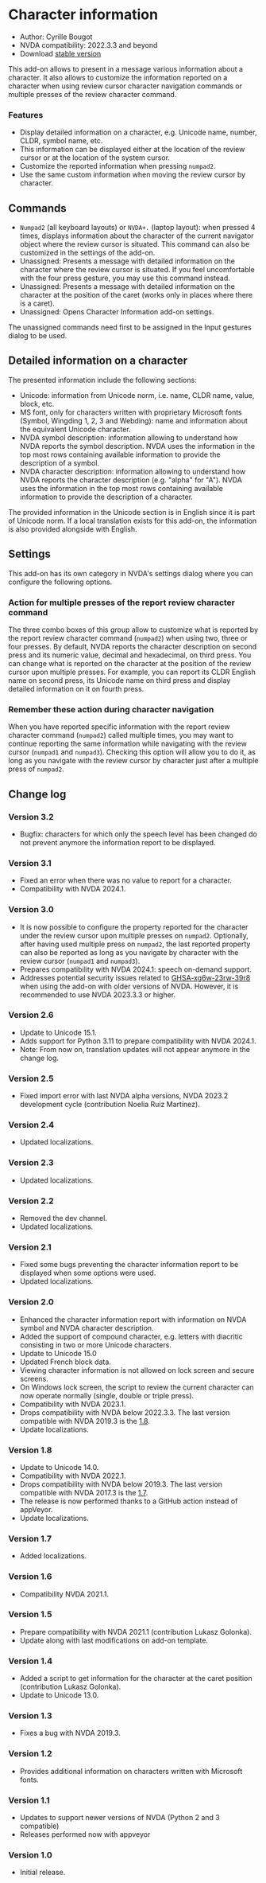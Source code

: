 # Character information

* Author: Cyrille Bougot
* NVDA compatibility: 2022.3.3 and beyond
* Download [stable version][1]

This add-on allows to present in a message various information about a character.
It also allows to customize the information reported on a character when using review cursor character navigation commands or multiple presses of the review character command.

### Features

* Display detailed information on a character, e.g. Unicode name, number, CLDR, symbol name, etc.
* This information can be displayed either at the location of the review cursor or at the location of the system cursor.
* Customize the reported information when pressing `numpad2`.
* Use the same custom information when moving the review cursor by character.

## Commands

* `Numpad2` (all keyboard layouts) or `NVDA+.` (laptop layout): when pressed 4 times, displays information about the character of the current navigator object where the review cursor is situated. This command can also be customized in the settings of the add-on.
* Unassigned: Presents a message with detailed information on the character where the review cursor is situated. If you feel uncomfortable with the four press gesture, you may use this command instead.
* Unassigned: Presents a message with detailed information on the character at the position of the caret (works only in places where there is a caret).
* Unassigned: Opens Character Information add-on settings.

The unassigned commands need first to be assigned in the Input gestures dialog to be used.

## Detailed information on a character

The presented information include the following sections:

* Unicode: information from Unicode norm, i.e. name, CLDR name, value, block, etc.
* MS font, only for characters written with proprietary Microsoft fonts (Symbol, Wingding 1, 2, 3 and Webding): name and information about the equivalent Unicode character.
* NVDA symbol description: information allowing to understand how NVDA reports the symbol description. NVDA uses the information in the top most rows containing available information to provide the description of a symbol.
* NVDA character description: information allowing to understand how NVDA reports the character description (e.g. "alpha" for "A"). NVDA uses the information in the top most rows containing available information to provide the description of a character.

The provided information in the Unicode section is in English since it is part of Unicode norm. If a local translation exists for this add-on, the information is also provided alongside with English.

## Settings

This add-on has its own category in NVDA's settings dialog where you can configure the following options.

### Action for multiple presses of the report review character command

The three combo boxes of this group allow to customize what is reported by the report review character command (`numpad2`) when using two, three or four presses.
By default, NVDA reports the character description on second press and its numeric value, decimal and hexadecimal, on third press.
You can change what is reported on the character at the position of the review cursor upon multiple presses.
For example, you can report its CLDR English name on second press, its Unicode name on third press and display detailed information on it on fourth press.

### Remember these action during character navigation

When you have reported specific information with the report review character command (`numpad2`) called multiple times, you may want to continue reporting the same information while navigating with the review cursor (`numpad1` and `numpad3`).
Checking this option will allow you to do it, as long as you navigate with the review cursor by character just after a multiple press of `numpad2`.

## Change log

### Version 3.2

* Bugfix: characters for which only the speech level has been changed do not prevent anymore the information report to be displayed.

### Version 3.1

* Fixed an error when there was no value to report for a character.
* Compatibility with NVDA 2024.1.

### Version 3.0

* It is now possible to configure the property reported for the character under the review cursor upon multiple presses on `numpad2`. Optionally, after having used multiple press on `numpad2`, the last reported property can also be reported as long as you navigate by character with the review cursor (`numpad1` and `numpad3`).
* Prepares compatibility with NVDA 2024.1: speech on-demand support.
* Addresses potential security issues related to [GHSA-xg6w-23rw-39r8][4] when using the add-on with older versions of NVDA. However, it is recommended to use NVDA 2023.3.3 or higher.

### Version 2.6

* Update to Unicode 15.1.
* Adds support for Python 3.11 to prepare compatibility with NVDA 2024.1.
* Note: From now on, translation updates will not appear anymore in the change log.

### Version 2.5

* Fixed import error with last NVDA alpha versions, NVDA 2023.2 development cycle (contribution Noelia Ruiz Martínez).

### Version 2.4

* Updated localizations.

### Version 2.3

* Updated localizations.

### Version 2.2

* Removed the dev channel.
* Updated localizations.

### Version 2.1

* Fixed some bugs preventing the character information report to be displayed when some options were used.
* Updated localizations.

### Version 2.0


* Enhanced the character information report with information on NVDA symbol and NVDA character description.
* Added the support of compound character, e.g. letters with diacritic consisting in two or more Unicode characters.
* Update to Unicode 15.0
* Updated French block data.
* Viewing character information is not allowed on lock screen and secure screens.
* On Windows lock screen, the script to review the current character can now operate normally (single, double or triple press).
* Compatibility with NVDA 2023.1.
* Drops compatibility with NVDA below 2022.3.3. The last version compatible with NVDA 2019.3 is the [1.8][3].
* Update localizations.

### Version 1.8

* Update to Unicode 14.0.
* Compatibility with NVDA 2022.1.
* Drops compatibility with NVDA below 2019.3. The last version compatible with NVDA 2017.3 is the [1.7][2].
* The release is now performed thanks to a GitHub action instead of appVeyor.
* Update localizations.

### Version 1.7

* Added localizations.

### Version 1.6

* Compatibility NVDA 2021.1.

### Version 1.5

* Prepare compatibility with NVDA 2021.1 (contribution Lukasz Golonka).
* Update along with last modifications on add-on template.

### Version 1.4

* Added a script to get information for the character at the caret position (contribution Lukasz Golonka).
* Update to Unicode 13.0.

### Version 1.3

* Fixes a bug with NVDA 2019.3.


### Version 1.2

* Provides additional information on characters written with Microsoft fonts.


### Version 1.1

* Updates to support newer versions of NVDA (Python 2 and 3 compatible)
* Releases performed now with appveyor


### Version 1.0

* Initial release.

[1]: https://www.nvaccess.org/addonStore/legacy?file=charInfo

[2]: https://github.com/CyrilleB79/charInfo/releases/download/V1.7/charInfo-1.7.nvda-addon

[3]: https://github.com/CyrilleB79/charInfo/releases/download/V1.8/charInfo-1.8.nvda-addon

[4]: https://github.com/nvaccess/nvda/security/advisories/GHSA-xg6w-23rw-39r8#event-132994
